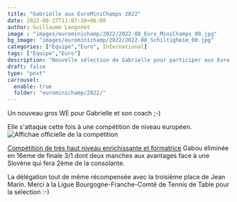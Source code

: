 ```yaml
---
title: "Gabrielle aux EuroMiniChamps 2022"
date: 2022-08-27T11:07:10+06:00
author: Guillaume Langonet
image : "images/eurominichamp/2022/2022-08_Euro_MiniChamps_00.jpg"
bg_image: "images/eurominichamp/2022/2022-08_Schiltigheim_00.jpg"
categories: ["Equipe","Euro", International]
tags: ["Equipe","Euro"]
description: "Nouvelle sélection de Gabrielle pour participer aux Euro Mini Champ's 2022 à Schiltigheim!!"
draft: false
type: "post"
carrousel:
  enable: true
  folder: "eurominichamp/2022/"
---
```


Un nouveau gros WE pour Gabrielle et son coach ;-) <br />

Elle s'attaque cette fois à une compétition de niveau européen.
![Affichae officielle de la compétition](../../images/eurominichamp/2022/2022-08_Euro_MiniChamps_01.jpg "16e édition des Euro Mini Champ's")

[Compétition de très haut niveau enrichissante et formatrice](http://www.eurominichamps.com/)
Gabou éliminée en 16eme de finale 3/1 dont deux manches aux avantages face à une Slovène qui fera 2ème de la consolante.


La délégation tout de même récompensée avec la troisième place de Jean Marin.
Merci à la Ligue Bourgogne-Franche-Comté de Tennis de Table pour la sélection :-)


